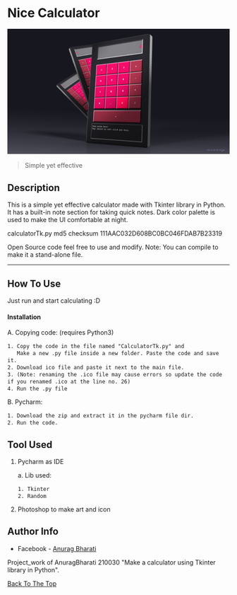 # Nice Calculator

![Project Image](https://github.com/Anurag-Bharati/Calculator/blob/master/calc_design.jpg)

>Simple yet effective

## Description

This is a simple yet effective calculator made with Tkinter library in Python.
It has a built-in note section for taking quick notes.
Dark color palette is used to make the UI comfortable at night.

calculatorTk.py md5 checksum 111AAC032D608BC0BC046FDAB7B23319 

Open Source code feel free to use and modify.
Note: You can compile to make it a stand-alone file.

---

## How To Use
  
  Just run and start calculating :D

#### Installation

   A. Copying code: (requires Python3)
   
    1. Copy the code in the file named "CalculatorTk.py" and
       Make a new .py file inside a new folder. Paste the code and save it.
    2. Download ico file and paste it next to the main file. 
    3. (Note: renaming the .ico file may cause errors so update the code if you renamed .ico at the line no. 26)
    4. Run the .py file
   
   B. Pycharm:
   
    1. Download the zip and extract it in the pycharm file dir.
    2. Run the code.
    

## Tool Used

 1. Pycharm as IDE
 
    a. Lib used:
    
        1. Tkinter
        2. Random
      
 2. Photoshop to make art and icon

## Author Info

- Facebook - [Anurag Bharati](https://www.facebook.com/frost.king.1042/)

Project_work of AnuragBharati 210030 "Make a calculator using Tkinter library in Python".

[Back To The Top](#nice-calculator)

